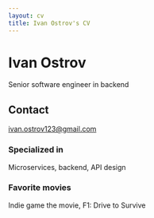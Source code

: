 ```yaml
---
layout: cv
title: Ivan Ostrov's CV
---
```

# Ivan Ostrov
Senior software engineer in backend



## Contact
<div id="webaddress">
<a href="ivan.ostrov123@gmail.com">ivan.ostrov123@gmail.com</a>
</div>



### Specialized in

Microservices, backend, API design

### Favorite movies

Indie game the movie, F1: Drive to Survive

